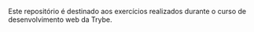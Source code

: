 Este repositório é destinado aos exercícios realizados durante o curso de desenvolvimento web da Trybe.
